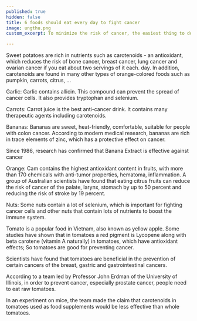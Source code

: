 ```yaml
---
published: true
hidden: false
title: 6 foods should eat every day to fight cancer
image: ungthu.png
custom_excerpt: To minimize the risk of cancer, the easiest thing to do is to simply add the daily diet.

---
```

Sweet potatoes are rich in nutrients such as carotenoids - an antioxidant, which reduces the risk of bone cancer, breast cancer, lung cancer and ovarian cancer if you eat about two servings of it each. day.
In addition, carotenoids are found in many other types of orange-colored foods such as pumpkin, carrots, citrus, ...

Garlic: Garlic contains allicin. This compound can prevent the spread of cancer cells. It also provides tryptophan and selenium.

Carrots: Carrot juice is the best anti-cancer drink. It contains many therapeutic agents including carotenoids.

Bananas: Bananas are sweet, heat-friendly, comfortable, suitable for people with colon cancer. According to modern medical research, bananas are rich in trace elements of zinc, which has a protective effect on cancer.

Since 1986, research has confirmed that Banana Extract is effective against cancer

Orange: Cam contains the highest antioxidant content in fruits, with more than 170 chemicals with anti-tumor properties, hematoma, inflammation.
A group of Australian scientists have found that eating citrus fruits can reduce the risk of cancer of the palate, larynx, stomach by up to 50 percent and reducing the risk of stroke by 19 percent.

Nuts: Some nuts contain a lot of selenium, which is important for fighting cancer cells and other nuts that contain lots of nutrients to boost the immune system.

Tomato is a popular food in Vietnam, also known as yellow apple.
Some studies have shown that in tomatoes a red pigment is Lycopene along with beta carotene (vitamin A naturally) in tomatoes, which have antioxidant effects; So tomatoes are good for preventing cancer.

Scientists have found that tomatoes are beneficial in the prevention of certain cancers of the breast, gastric and gastrointestinal cancers.

According to a team led by Professor John Erdman of the University of Illinois, in order to prevent cancer, especially prostate cancer, people need to eat raw tomatoes.

In an experiment on mice, the team made the claim that carotenoids in tomatoes used as food supplements would be less effective than whole tomatoes.

